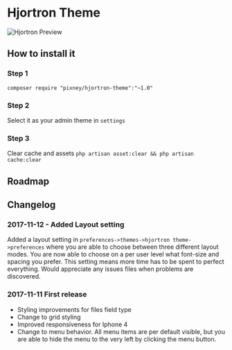 # Hjortron Theme
![Hjortron Preview](https://cdn.pbrd.co/images/GTbkT7H.jpg)

## How to install it

### Step 1 
`composer require "pixney/hjortron-theme":"~1.0"`

### Step 2
Select it as your admin theme in `settings`

### Step 3
Clear cache and assets `php artisan asset:clear && php artisan cache:clear`

## Roadmap

## Changelog

### 2017-11-12 - Added Layout setting 
Added a layout setting in `preferences->themes->hjortron theme->preferences` where you are able to choose between three different layout modes. You are now able to choose on a per user level what font-size and spacing you prefer. This setting means more time has to be spent to perfect everything. Would appreciate any issues files when problems are discovered.

### 2017-11-11 First release 
* Styling improvements for files field type
* Change to grid styling
* Improved responsiveness for Iphone 4
* Change to menu behavior. All menu items are per default visible, but you are able to hide the menu to the very left by clicking the menu button.


